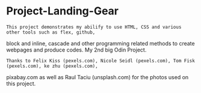 # Project-Landing-Gear
	This project demonstrates my abilify to use HTML, CSS and various other tools such as flex, github, 
block and inline, cascade and other programming related methods to create webpages and produce codes. My 2nd
big Odin Project.

	Thanks to Felix Kiss (pexels.com), Nicole Seidl (pexels.com), Tom Fisk (pexels.com), ke zhu (pexels.com),
 pixabay.com as well as Raul Taciu (unsplash.com) for the photos used on this project.
